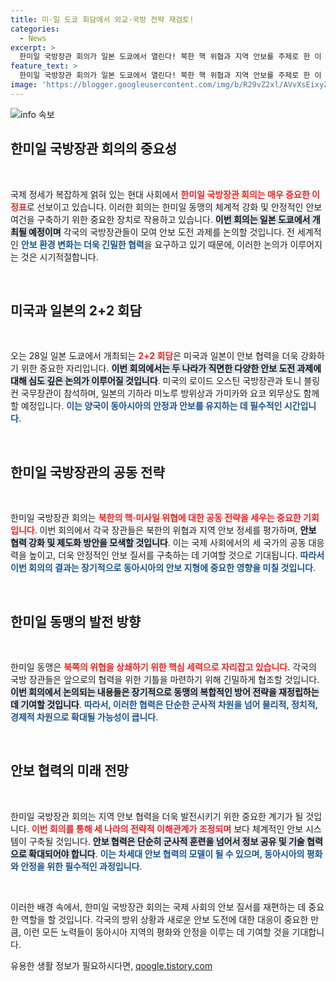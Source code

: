 ```yaml
---
title: 미·일 도쿄 회담에서 외교·국방 전략 재검토!
categories:
  - News
excerpt: >
  한미일 국방장관 회의가 일본 도쿄에서 열린다! 북한 핵 위협과 지역 안보를 주제로 한 이 회의에서 세 나라의 협력 방안이 논의된다. 이번 회의가 가져올 변화에 대해 궁금한 이들은 클릭하시길!
feature_text: >
  한미일 국방장관 회의가 일본 도쿄에서 열린다! 북한 핵 위협과 지역 안보를 주제로 한 이 회의에서 세 나라의 협력 방안이 논의된다. 이번 회의가 가져올 변화에 대해 궁금한 이들은 클릭하시길!
image: 'https://blogger.googleusercontent.com/img/b/R29vZ2xl/AVvXsEixyZcFfHzMRdzZMjFBmAUKJYCLCGyLL1o632UiGVXcaFdKo_bkvkuCioo0uUKlGfBVcT3P84aROyZIXSBEx3Aw5nCQ3pTgDom1WDC4m8eifvWiAmWEEVb4x6G_l8C0QH225ldMjyaFvpxGEBGNO37VmDTDMHGhJPq73UglMfDca1-0aw/s1600/blogspot.png'
---
```


<p><img src="https://blogger.googleusercontent.com/img/b/R29vZ2xl/AVvXsEixyZcFfHzMRdzZMjFBmAUKJYCLCGyLL1o632UiGVXcaFdKo_bkvkuCioo0uUKlGfBVcT3P84aROyZIXSBEx3Aw5nCQ3pTgDom1WDC4m8eifvWiAmWEEVb4x6G_l8C0QH225ldMjyaFvpxGEBGNO37VmDTDMHGhJPq73UglMfDca1-0aw/s1600/blogspot.png" alt="info 속보" /></p>

<h2 data-ke-size="size26">한미일 국방장관 회의의 중요성</h2>

<p data-ke-size="size16">&nbsp;</p>

<p>국제 정세가 복잡하게 얽혀 있는 현대 사회에서 <b><span style="color: #ee2323;">한미일 국방장관 회의는 매우 중요한 이정표</span></b>로 선보이고 있습니다. 이러한 회의는 한미일 동맹의 체계적 강화 및 안정적인 안보 여건을 구축하기 위한 중요한 장치로 작용하고 있습니다. <b><span style="background-color: #21538527;">이번 회의는 일본 도쿄에서 개최될 예정이며</span></b> 각국의 국방장관들이 모여 안보 도전 과제를 논의할 것입니다. 전 세계적인 <b><span style="color: #1a5490;">안보 환경 변화는 더욱 긴밀한 협력</span></b>을 요구하고 있기 때문에, 이러한 논의가 이루어지는 것은 시기적절합니다.</p>

<p data-ke-size="size16">&nbsp;</p>

<h2 data-ke-size="size26">미국과 일본의 2+2 회담</h2>

<p data-ke-size="size16">&nbsp;</p>

<p>오는 28일 일본 도쿄에서 개최되는 <b><span style="color: #ee2323;">2+2 회담</span></b>은 미국과 일본이 안보 협력을 더욱 강화하기 위한 중요한 자리입니다. <b><span style="background-color: #21538527;">이번 회의에서는 두 나라가 직면한 다양한 안보 도전 과제에 대해 심도 깊은 논의가 이루어질 것입니다</span></b>. 미국의 로이드 오스틴 국방장관과 토니 블링컨 국무장관이 참석하며, 일본의 기하라 미노루 방위상과 가미카와 요코 외무상도 함께할 예정입니다. <b><span style="color: #1a5490;">이는 양국이 동아시아의 안정과 안보를 유지하는 데 필수적인 시간입니다</span></b>.</p>

<p data-ke-size="size16">&nbsp;</p>

<h2 data-ke-size="size26">한미일 국방장관의 공동 전략</h2>

<p data-ke-size="size16">&nbsp;</p>

<p>한미일 국방장관 회의는 <b><span style="color: #ee2323;">북한의 핵·미사일 위협에 대한 공동 전략을 세우는 중요한 기회입니다</span></b>. 이번 회의에서 각국 장관들은 북한의 위협과 지역 안보 정세를 평가하며, <b><span style="background-color: #21538527;">안보 협력 강화 및 제도화 방안을 모색할 것입니다</span></b>. 이는 국제 사회에서의 세 국가의 공동 대응력을 높이고, 더욱 안정적인 안보 질서를 구축하는 데 기여할 것으로 기대됩니다. <b><span style="color: #1a5490;">따라서 이번 회의의 결과는 장기적으로 동아시아의 안보 지형에 중요한 영향을 미칠 것입니다</span></b>.</p>

<p data-ke-size="size16">&nbsp;</p>

<h2 data-ke-size="size26">한미일 동맹의 발전 방향</h2>

<p data-ke-size="size16">&nbsp;</p>

<p>한미일 동맹은 <b><span style="color: #ee2323;">북쪽의 위협을 상쇄하기 위한 핵심 세력으로 자리잡고 있습니다</span></b>. 각국의 국방 장관들은 앞으로의 협력을 위한 기틀을 마련하기 위해 긴밀하게 협조할 것입니다. <b><span style="background-color: #21538527;">이번 회의에서 논의되는 내용들은 장기적으로 동맹의 복합적인 방어 전략을 재정립하는 데 기여할 것입니다</span></b>. <b><span style="color: #1a5490;">따라서, 이러한 협력은 단순한 군사적 차원을 넘어 물리적, 정치적, 경제적 차원으로 확대될 가능성이 큽니다</span></b>.</p>

<p data-ke-size="size16">&nbsp;</p>

<h2 data-ke-size="size26">안보 협력의 미래 전망</h2>

<p data-ke-size="size16">&nbsp;</p>

<p>한미일 국방장관 회의는 지역 안보 협력을 더욱 발전시키기 위한 중요한 계기가 될 것입니다. <b><span style="color: #ee2323;">이번 회의를 통해 세 나라의 전략적 이해관계가 조정되며</span></b> 보다 체계적인 안보 시스템이 구축될 것입니다. <b><span style="background-color: #21538527;">안보 협력은 단순히 군사적 훈련을 넘어서 정보 공유 및 기술 협력으로 확대되어야 합니다</span></b>. <b><span style="color: #1a5490;">이는 차세대 안보 협력의 모델이 될 수 있으며, 동아시아의 평화와 안정을 위한 필수적인 과정입니다</span></b>.</p>

<p data-ke-size="size16">&nbsp;</p>

<p>이러한 배경 속에서, 한미일 국방장관 회의는 국제 사회의 안보 질서를 재편하는 데 중요한 역할을 할 것입니다. 각국의 방위 상황과 새로운 안보 도전에 대한 대응이 중요한 만큼, 이런 모든 노력들이 동아시아 지역의 평화와 안정을 이루는 데 기여할 것을 기대합니다.</p>
유용한 생활 정보가 필요하시다면, <a href="https://qoogle.tistory.com" rel="dofollow">qoogle.tistory.com</a>



